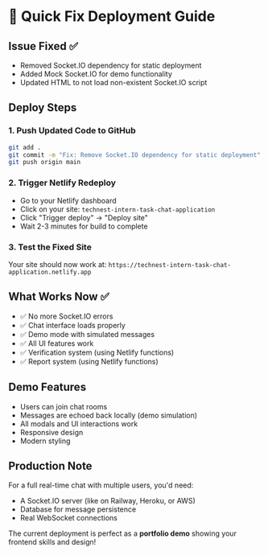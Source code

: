 # 🚀 Quick Fix Deployment Guide

## Issue Fixed ✅
- Removed Socket.IO dependency for static deployment
- Added Mock Socket.IO for demo functionality
- Updated HTML to not load non-existent Socket.IO script

## Deploy Steps

### 1. Push Updated Code to GitHub
```bash
git add .
git commit -m "Fix: Remove Socket.IO dependency for static deployment"
git push origin main
```

### 2. Trigger Netlify Redeploy
- Go to your Netlify dashboard
- Click on your site: `technest-intern-task-chat-application`
- Click "Trigger deploy" → "Deploy site"
- Wait 2-3 minutes for build to complete

### 3. Test the Fixed Site
Your site should now work at: `https://technest-intern-task-chat-application.netlify.app`

## What Works Now ✅
- ✅ No more Socket.IO errors
- ✅ Chat interface loads properly
- ✅ Demo mode with simulated messages
- ✅ All UI features work
- ✅ Verification system (using Netlify functions)
- ✅ Report system (using Netlify functions)

## Demo Features
- Users can join chat rooms
- Messages are echoed back locally (demo simulation)
- All modals and UI interactions work
- Responsive design
- Modern styling

## Production Note
For a full real-time chat with multiple users, you'd need:
- A Socket.IO server (like on Railway, Heroku, or AWS)
- Database for message persistence
- Real WebSocket connections

The current deployment is perfect as a **portfolio demo** showing your frontend skills and design!
